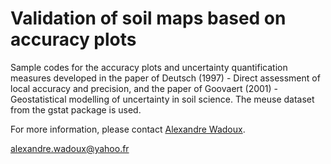 # Validation of soil maps based on accuracy plots
Sample codes for the accuracy plots and uncertainty quantification measures developed in the paper of Deutsch (1997) - Direct assessment of local accuracy and precision, and the paper of Goovaert (2001) - Geostatistical modelling of uncertainty in
soil science.
The meuse dataset from the gstat package is used. 

For more information, please contact [Alexandre Wadoux](http://wadoux.org/).

alexandre.wadoux@yahoo.fr
